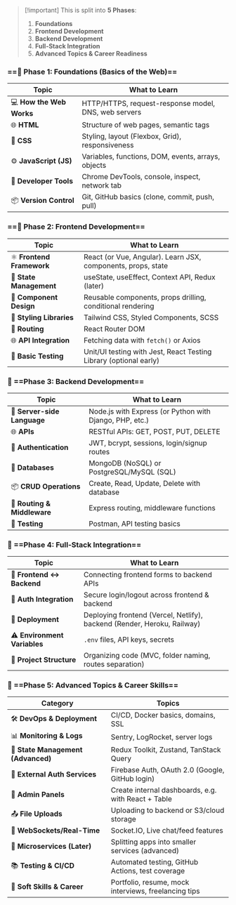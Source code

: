 

> [!important] This is split into **5 Phases**:
> 
> 1. **Foundations**
> 2. **Frontend Development**
> 3. **Backend Development**
> 4. **Full-Stack Integration**
> 5. **Advanced Topics & Career Readiness**

  

### ==🔰 Phase 1: Foundations (Basics of the Web)==

|Topic|What to Learn|
|---|---|
|💻 **How the Web Works**|HTTP/HTTPS, request-response model, DNS, web servers|
|🌐 **HTML**|Structure of web pages, semantic tags|
|🎨 **CSS**|Styling, layout (Flexbox, Grid), responsiveness|
|⚙️ **JavaScript (JS)**|Variables, functions, DOM, events, arrays, objects|
|🧪 **Developer Tools**|Chrome DevTools, console, inspect, network tab|
|📦 **Version Control**|Git, GitHub basics (clone, commit, push, pull)|

### ==🎨 Phase 2: Frontend Development==

|Topic|What to Learn|
|---|---|
|⚛️ **Frontend Framework**|React (or Vue, Angular). Learn JSX, components, props, state|
|🔄 **State Management**|useState, useEffect, Context API, Redux (later)|
|📂 **Component Design**|Reusable components, props drilling, conditional rendering|
|🧼 **Styling Libraries**|Tailwind CSS, Styled Components, SCSS|
|🔗 **Routing**|React Router DOM|
|🌐 **API Integration**|Fetching data with `fetch()` or Axios|
|🧪 **Basic Testing**|Unit/UI testing with Jest, React Testing Library (optional early)|

### 🔧 ==Phase 3: Backend Development==

|Topic|What to Learn|
|---|---|
|🧠 **Server-side Language**|Node.js with Express (or Python with Django, PHP, etc.)|
|🌐 **APIs**|RESTful APIs: GET, POST, PUT, DELETE|
|🔐 **Authentication**|JWT, bcrypt, sessions, login/signup routes|
|💾 **Databases**|MongoDB (NoSQL) or PostgreSQL/MySQL (SQL)|
|📦 **CRUD Operations**|Create, Read, Update, Delete with database|
|🔗 **Routing & Middleware**|Express routing, middleware functions|
|🧪 **Testing**|Postman, API testing basics|

  

  

  

### 🔄 ==Phase 4: Full-Stack Integration==

|Topic|What to Learn|
|---|---|
|🔄 **Frontend ↔ Backend**|Connecting frontend forms to backend APIs|
|🔐 **Auth Integration**|Secure login/logout across frontend & backend|
|🚀 **Deployment**|Deploying frontend (Vercel, Netlify), backend (Render, Heroku, Railway)|
|⚠️ **Environment Variables**|`.env` files, API keys, secrets|
|🧱 **Project Structure**|Organizing code (MVC, folder naming, routes separation)|

### 🧠 ==Phase 5: Advanced Topics & Career Skills==

|Category|Topics|
|---|---|
|🛠️ **DevOps & Deployment**|CI/CD, Docker basics, domains, SSL|
|📊 **Monitoring & Logs**|Sentry, LogRocket, server logs|
|🔄 **State Management (Advanced)**|Redux Toolkit, Zustand, TanStack Query|
|🔐 **External Auth Services**|Firebase Auth, OAuth 2.0 (Google, GitHub login)|
|📂 **Admin Panels**|Create internal dashboards, e.g. with React + Table|
|📤 **File Uploads**|Uploading to backend or S3/cloud storage|
|📡 **WebSockets/Real-Time**|Socket.IO, Live chat/feed features|
|🧩 **Microservices (Later)**|Splitting apps into smaller services (advanced)|
|📚 **Testing & CI/CD**|Automated testing, GitHub Actions, test coverage|
|💼 **Soft Skills & Career**|Portfolio, resume, mock interviews, freelancing tips|

